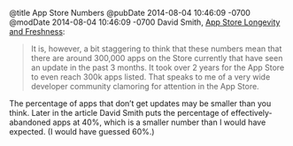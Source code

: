 @title App Store Numbers
@pubDate 2014-08-04 10:46:09 -0700
@modDate 2014-08-04 10:46:09 -0700
David Smith, <a href="http://david-smith.org/blog/2014/08/04/app-store-longevity-and-freshness/">App Store Longevity and Freshness</a>:

>It is, however, a bit staggering to think that these numbers mean that there are around 300,000 apps on the Store currently that have seen an update in the past 3 months. It took over 2 years for the App Store to even reach 300k apps listed. That speaks to me of a very wide developer community clamoring for attention in the App Store.

The percentage of apps that don’t get updates may be smaller than you think. Later in the article David Smith puts the percentage of effectively-abandoned apps at 40%, which is a smaller number than I would have expected. (I would have guessed 60%.)
